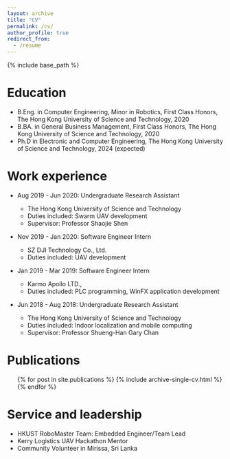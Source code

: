 ```yaml
---
layout: archive
title: "CV"
permalink: /cv/
author_profile: true
redirect_from:
  - /resume
---
```


{% include base_path %}

Education
======
* B.Eng. in Computer Engineering, Minor in Robotics, First Class Honors, The Hong Kong University of Science and Technology, 2020
* B.BA. in General Business Management, First Class Honors, The Hong Kong University of Science and Technology, 2020
* Ph.D in Electronic and Computer Engineering, The Hong Kong University of Science and Technology, 2024 (expected)

Work experience
======
* Aug 2019 - Jun 2020: Undergraduate Research Assistant
  * The Hong Kong University of Science and Technology
  * Duties included: Swarm UAV development
  * Supervisor: Professor Shaojie Shen

* Nov 2019 - Jan 2020: Software Engineer Intern
  * SZ DJI Technology Co., Ltd.
  * Duties included: UAV development

* Jan 2019 - Mar 2019: Software Engineer Intern
  * Karmo Apollo LTD.,
  * Duties included: PLC programming, WinFX application development

* Jun 2018 - Aug 2018: Undergraduate Research Assistant
  * The Hong Kong University of Science and Technology
  * Duties included: Indoor localization and mobile computing
  * Supervisor: Professor Shueng-Han Gary Chan
  
<!-- Skills
======
* Skill 1
* Skill 2
  * Sub-skill 2.1
  * Sub-skill 2.2
  * Sub-skill 2.3
* Skill 3 -->

Publications
======
  <ul>{% for post in site.publications %}
    {% include archive-single-cv.html %}
  {% endfor %}</ul>
  
<!-- Talks
======
  <ul>{% for post in site.talks %}
    {% include archive-single-talk-cv.html %}
  {% endfor %}</ul>
  
Teaching
======
  <ul>{% for post in site.teaching %}
    {% include archive-single-cv.html %}
  {% endfor %}</ul> -->
  
Service and leadership
======
* HKUST RoboMaster Team: Embedded Engineer/Team Lead
* Kerry Logistics UAV Hackathon Mentor
* Community Volunteer in Mirissa, Sri Lanka
